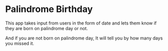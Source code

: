 # Palindrome Birthday

This app takes input from users in the form of date and lets them know if they are born on palindrome day or not.

And if you are not born on palindrome day, It will tell you by how many days you missed it.
